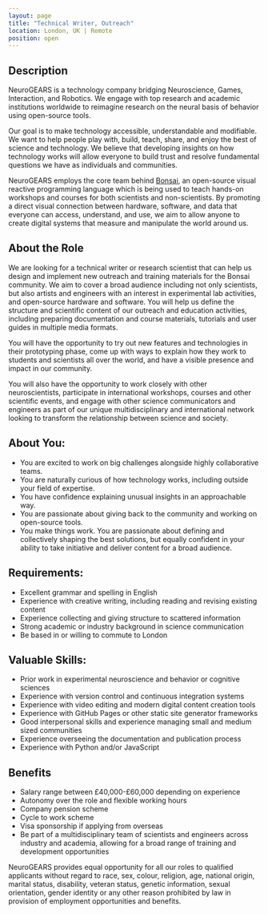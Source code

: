 ```yaml
---
layout: page
title: "Technical Writer, Outreach"
location: London, UK | Remote
position: open
---
```


## Description

NeuroGEARS is a technology company bridging Neuroscience, Games, Interaction, and Robotics. We engage with top research and academic institutions worldwide to reimagine research on the neural basis of behavior using open-source tools.

Our goal is to make technology accessible, understandable and modifiable. We want to help people play with, build, teach, share, and enjoy the best of science and technology. We believe that developing insights on how technology works will allow everyone to build trust and resolve fundamental questions we have as individuals and communities.

NeuroGEARS employs the core team behind [Bonsai](https://bonsai-rx.org/), an open-source visual reactive programming language which is being used to teach hands-on workshops and courses for both scientists and non-scientists. By promoting a direct visual connection between hardware, software, and data that everyone can access, understand, and use, we aim to allow anyone to create digital systems that measure and manipulate the world around us.

## About the Role

We are looking for a technical writer or research scientist that can help us design and implement new outreach and training materials for the Bonsai community. We aim to cover a broad audience including not only scientists, but also artists and engineers with an interest in experimental lab activities, and open-source hardware and software. You will help us define the structure and scientific content of our outreach and education activities, including preparing documentation and course materials, tutorials and user guides in multiple media formats.

You will have the opportunity to try out new features and technologies in their prototyping phase, come up with ways to explain how they work to students and scientists all over the world, and have a visible presence and impact in our community.

You will also have the opportunity to work closely with other neuroscientists, participate in international workshops, courses and other scientific events, and engage with other science communicators and engineers as part of our unique multidisciplinary and international network looking to transform the relationship between science and society.

## About You:

* You are excited to work on big challenges alongside highly collaborative teams.
* You are naturally curious of how technology works, including outside your field of expertise.
* You have confidence explaining unusual insights in an approachable way.
* You are passionate about giving back to the community and working on open-source tools.
* You make things work. You are passionate about defining and collectively shaping the best solutions, but equally confident in your ability to take initiative and deliver content for a broad audience.

## Requirements:

* Excellent grammar and spelling in English
* Experience with creative writing, including reading and revising existing content
* Experience collecting and giving structure to scattered information
* Strong academic or industry background in science communication
* Be based in or willing to commute to London

## Valuable Skills:

* Prior work in experimental neuroscience and behavior or cognitive sciences
* Experience with version control and continuous integration systems
* Experience with video editing and modern digital content creation tools
* Experience with GitHub Pages or other static site generator frameworks
* Good interpersonal skills and experience managing small and medium sized communities
* Experience overseeing the documentation and publication process
* Experience with Python and/or JavaScript

## Benefits

* Salary range between £40,000-£60,000 depending on experience
* Autonomy over the role and flexible working hours
* Company pension scheme
* Cycle to work scheme
* Visa sponsorship if applying from overseas
* Be part of a multidisciplinary team of scientists and engineers across industry and academia, allowing for a broad range of training and development opportunities

NeuroGEARS provides equal opportunity for all our roles to qualified applicants without regard to race, sex, colour, religion, age, national origin, marital status, disability, veteran status, genetic information, sexual orientation, gender identity or any other reason prohibited by law in provision of employment opportunities and benefits.